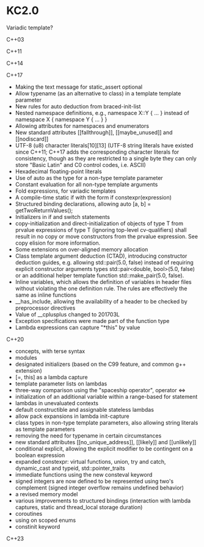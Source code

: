 # KC2.0


Variadic template?

C++03


C++11


C++14


C++17

* Making the text message for static_assert optional
* Allow typename (as an alternative to class) in a template template parameter
* New rules for auto deduction from braced-init-list
* Nested namespace definitions, e.g., namespace X::Y { … } instead of namespace X { namespace Y { … } }
* Allowing attributes for namespaces and enumerators
* New standard attributes [[fallthrough]], [[maybe_unused]] and [[nodiscard]]
* UTF-8 (u8) character literals[10][13] (UTF-8 string literals have existed since C++11; C++17 adds the corresponding character literals for consistency, though as they are restricted to a single byte they can only store "Basic Latin" and C0 control codes, i.e. ASCII)
* Hexadecimal floating-point literals
* Use of auto as the type for a non-type template parameter
* Constant evaluation for all non-type template arguments
* Fold expressions, for variadic templates
* A compile-time static if with the form if constexpr(expression)
* Structured binding declarations, allowing auto [a, b] = getTwoReturnValues();
* Initializers in if and switch statements
* copy-initialization and direct-initialization of objects of type T from prvalue expressions of type T (ignoring top-level cv-qualifiers) shall result in no copy or move constructors from the prvalue expression. See copy elision for more information.
* Some extensions on over-aligned memory allocation
* Class template argument deduction (CTAD), introducing constructor deduction guides, e.g. allowing std::pair(5.0, false) instead of requiring explicit constructor arguments types std::pair<double, bool>(5.0, false) or an additional helper template function std::make_pair(5.0, false).
* Inline variables, which allows the definition of variables in header files without violating the one definition rule. The rules are effectively the same as inline functions
* __has_include, allowing the availability of a header to be checked by preprocessor directives
* Value of __cplusplus changed to 201703L
* Exception specifications were made part of the function type
* Lambda expressions can capture "*this" by value

C++20

* concepts, with terse syntax
* modules
* designated initializers (based on the C99 feature, and common g++ extension)
* [=, this] as a lambda capture
* template parameter lists on lambdas
* three-way comparison using the "spaceship operator", operator <=>
* initialization of an additional variable within a range-based for statement
* lambdas in unevaluated contexts
* default constructible and assignable stateless lambdas
* allow pack expansions in lambda init-capture
* class types in non-type template parameters, also allowing string literals as template parameters
* removing the need for typename in certain circumstances
* new standard attributes [[no_unique_address]], [[likely]] and [[unlikely]]
* conditional explicit, allowing the explicit modifier to be contingent on a boolean expression
* expanded constexpr: virtual functions, union, try and catch, dynamic_cast and typeid, std::pointer_traits
* immediate functions using the new consteval keyword
* signed integers are now defined to be represented using two's complement (signed integer overflow remains undefined behavior)
* a revised memory model
* various improvements to structured bindings (interaction with lambda captures, static and thread_local storage duration)
* coroutines
* using on scoped enums
* constinit keyword


C++23

